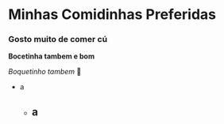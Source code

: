 # Minhas Comidinhas Preferidas

### Gosto muito de comer cú

**Bocetinha tambem e bom**

_Boquetinho tambem_ :baby_chick:

- a
  - a
    - 

